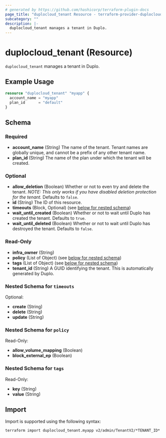 ```yaml
---
# generated by https://github.com/hashicorp/terraform-plugin-docs
page_title: "duplocloud_tenant Resource - terraform-provider-duplocloud"
subcategory: ""
description: |-
  duplocloud_tenant manages a tenant in Duplo.
---
```


# duplocloud_tenant (Resource)

`duplocloud_tenant` manages a tenant in Duplo.

## Example Usage

```terraform
resource "duplocloud_tenant" "myapp" {
  account_name = "myapp"
  plan_id      = "default"
}
```

<!-- schema generated by tfplugindocs -->
## Schema

### Required

- **account_name** (String) The name of the tenant. Tenant names are globally unique, and cannot be a prefix of any other tenant name.
- **plan_id** (String) The name of the plan under which the tenant will be created.

### Optional

- **allow_deletion** (Boolean) Whether or not to even try and delete the tenant. *NOTE: This only works if you have disabled deletion protection for the tenant.* Defaults to `false`.
- **id** (String) The ID of this resource.
- **timeouts** (Block, Optional) (see [below for nested schema](#nestedblock--timeouts))
- **wait_until_created** (Boolean) Whether or not to wait until Duplo has created the tenant. Defaults to `true`.
- **wait_until_deleted** (Boolean) Whether or not to wait until Duplo has destroyed the tenant. Defaults to `false`.

### Read-Only

- **infra_owner** (String)
- **policy** (List of Object) (see [below for nested schema](#nestedatt--policy))
- **tags** (List of Object) (see [below for nested schema](#nestedatt--tags))
- **tenant_id** (String) A GUID identifying the tenant. This is automatically generated by Duplo.

<a id="nestedblock--timeouts"></a>
### Nested Schema for `timeouts`

Optional:

- **create** (String)
- **delete** (String)
- **update** (String)


<a id="nestedatt--policy"></a>
### Nested Schema for `policy`

Read-Only:

- **allow_volume_mapping** (Boolean)
- **block_external_ep** (Boolean)


<a id="nestedatt--tags"></a>
### Nested Schema for `tags`

Read-Only:

- **key** (String)
- **value** (String)

## Import

Import is supported using the following syntax:

```shell
terraform import duplocloud_tenant.myapp v2/admin/TenantV2/*TENANT_ID*
```
